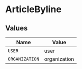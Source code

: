 # ArticleByline


## Values

| Name           | Value          |
| -------------- | -------------- |
| `USER`         | user           |
| `ORGANIZATION` | organization   |